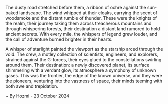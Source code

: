 
The dusty road stretched before them, a ribbon of ochre against the sun-baked landscape. The wind whipped at their cloaks, carrying the scent of woodsmoke and the distant rumble of thunder. These were the knights of the realm, their journey taking them across treacherous mountains and through whispering forests, their destination a distant land rumored to hold ancient secrets. With every mile, the whispers of legend grew louder, and the call of adventure burned brighter in their hearts.

A whisper of starlight painted the viewport as the starship arced through the void. The crew, a motley collection of scientists, engineers, and explorers, strained against the G-forces, their eyes glued to the constellations swirling around them. Their destination: a newly discovered planet, its surface shimmering with a verdant glow, its atmosphere a symphony of unknown gases. This was the frontier, the edge of the known universe, and they were the pioneers, venturing into the vastness of space, their minds teeming with both awe and trepidation. 

~ By Hozmi - 23 October 2024
